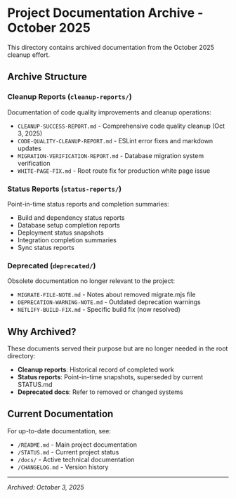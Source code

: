 # Project Documentation Archive - October 2025

This directory contains archived documentation from the October 2025 cleanup effort.

## Archive Structure

### Cleanup Reports (`cleanup-reports/`)
Documentation of code quality improvements and cleanup operations:
- `CLEANUP-SUCCESS-REPORT.md` - Comprehensive code quality cleanup (Oct 3, 2025)
- `CODE-QUALITY-CLEANUP-REPORT.md` - ESLint error fixes and markdown updates
- `MIGRATION-VERIFICATION-REPORT.md` - Database migration system verification
- `WHITE-PAGE-FIX.md` - Root route fix for production white page issue

### Status Reports (`status-reports/`)
Point-in-time status reports and completion summaries:
- Build and dependency status reports
- Database setup completion reports
- Deployment status snapshots
- Integration completion summaries
- Sync status reports

### Deprecated (`deprecated/`)
Obsolete documentation no longer relevant to the project:
- `MIGRATE-FILE-NOTE.md` - Notes about removed migrate.mjs file
- `DEPRECATION-WARNING-NOTE.md` - Outdated deprecation warnings
- `NETLIFY-BUILD-FIX.md` - Specific build fix (now resolved)

## Why Archived?

These documents served their purpose but are no longer needed in the root directory:
- **Cleanup reports**: Historical record of completed work
- **Status reports**: Point-in-time snapshots, superseded by current STATUS.md
- **Deprecated docs**: Refer to removed or changed systems

## Current Documentation

For up-to-date documentation, see:
- `/README.md` - Main project documentation
- `/STATUS.md` - Current project status
- `/docs/` - Active technical documentation
- `/CHANGELOG.md` - Version history

---

*Archived: October 3, 2025*
